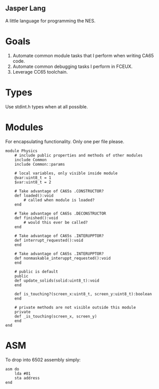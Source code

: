 Jasper Lang
-----------

A little language for programming the NES.

Goals
=====

1. Automate common module tasks that I perform when writing CA65 code.
2. Automate common debugging tasks I perform in FCEUX. 
3. Leverage CC65 toolchain.

Types
=====

Use stdint.h types when at all possible.

Modules
=======

For encapsulating functionality. Only one per file please.

```
module Physics
	# include public properties and methods of other modules
	include Common
	include Common::params

	# local variables, only visible inside module
	@var:uint8_t = 1
	$var:uint8_t = 2

	# Take advantage of CA65s .CONSTRUCTOR?
	def loaded():void
		# called when module is loaded?
	end

	# Take advantage of CA65s .DECONSTRUCTOR
	def finished():void
		# would this ever be called?
	end

	# Take advantage of CA65s .INTERUPPTOR?
	def interrupt_requested():void
	end

	# Take advantage of CA65s .INTERUPPTOR?
	def nonmaskable_interuppt_requested():void
	end

	# public is default
	public
	def update_solids(solid:uint8_t):void
	end

	def is_touching?(screen_x:uint8_t, screen_y:uint8_t):boolean
	end

	# private methods are not visible outside this module
	private
	def _is_touching(screen_x, screen_y)
	end
end
```

ASM
===

To drop into 6502 assembly simply:
```
asm do
	lda #01
	sta address
end
```
